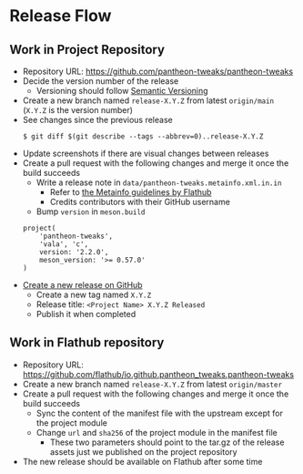 # Release Flow
## Work in Project Repository
- Repository URL: https://github.com/pantheon-tweaks/pantheon-tweaks
- Decide the version number of the release
    - Versioning should follow [Semantic Versioning](https://semver.org/)
- Create a new branch named `release-X.Y.Z` from latest `origin/main` (`X.Y.Z` is the version number)
- See changes since the previous release  
    ```
    $ git diff $(git describe --tags --abbrev=0)..release-X.Y.Z
    ```
- Update screenshots if there are visual changes between releases
- Create a pull request with the following changes and merge it once the build succeeds
    - Write a release note in `data/pantheon-tweaks.metainfo.xml.in.in`
        - Refer to [the Metainfo guidelines by Flathub](https://docs.flathub.org/docs/for-app-authors/metainfo-guidelines/#release)
        - Credits contributors with their GitHub username
    - Bump `version` in `meson.build`  
    ```meson
    project(
        'pantheon-tweaks',
        'vala', 'c',
        version: '2.2.0',
        meson_version: '>= 0.57.0'
    )
    ```
- [Create a new release on GitHub](https://github.com/pantheon-tweaks/pantheon-tweaks/releases/new)
    - Create a new tag named `X.Y.Z`
    - Release title: `<Project Name> X.Y.Z Released`
    - Publish it when completed

## Work in Flathub repository
- Repository URL: https://github.com/flathub/io.github.pantheon_tweaks.pantheon-tweaks
- Create a new branch named `release-X.Y.Z` from latest `origin/master`
- Create a pull request with the following changes and merge it once the build succeeds
    - Sync the content of the manifest file with the upstream except for the project module
    - Change `url` and `sha256` of the project module in the manifest file
        - These two parameters should point to the tar.gz of the release assets just we published on the project repository
- The new release should be available on Flathub after some time
